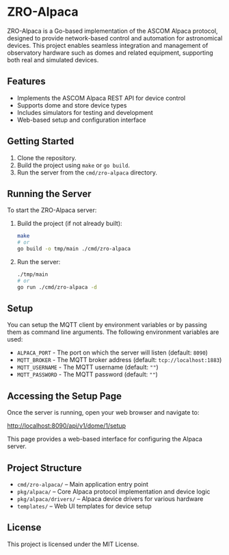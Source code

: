 # ZRO-Alpaca

ZRO-Alpaca is a Go-based implementation of the ASCOM Alpaca protocol, designed to provide network-based control and automation for astronomical devices. This project enables seamless integration and management of observatory hardware such as domes and related equipment, supporting both real and simulated devices.

## Features

- Implements the ASCOM Alpaca REST API for device control
- Supports dome and store device types
- Includes simulators for testing and development
- Web-based setup and configuration interface

## Getting Started

1. Clone the repository.
2. Build the project using `make` or `go build`.
3. Run the server from the `cmd/zro-alpaca` directory.

## Running the Server

To start the ZRO-Alpaca server:

1. Build the project (if not already built):

   ```sh
   make
   # or
   go build -o tmp/main ./cmd/zro-alpaca
   ```

2. Run the server:

   ```sh
   ./tmp/main
   # or
   go run ./cmd/zro-alpaca -d
   ```

## Setup

You can setup the MQTT client by environment variables or by passing them as command line arguments. The following environment variables are used:

- `ALPACA_PORT` - The port on which the server will listen (default: `8090`)
- `MQTT_BROKER` - The MQTT broker address (default: `tcp://localhost:1883`)
- `MQTT_USERNAME` - The MQTT username (default: `""`)
- `MQTT_PASSWORD` - The MQTT password (default: `""`)

## Accessing the Setup Page

Once the server is running, open your web browser and navigate to:

[http://localhost:8090/api/v1/dome/1/setup](http://localhost:8090/api/v1/dome/1/setup)

This page provides a web-based interface for configuring the Alpaca server.

## Project Structure

- `cmd/zro-alpaca/` – Main application entry point
- `pkg/alpaca/` – Core Alpaca protocol implementation and device logic
- `pkg/alpaca/drivers/` – Alpaca device drivers for various hardware
- `templates/` – Web UI templates for device setup

## License

This project is licensed under the MIT License.
